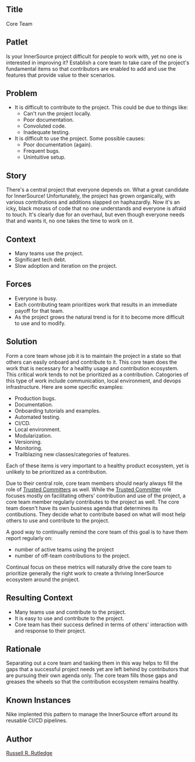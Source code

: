 ## Title

Core Team

## Patlet

Is your InnerSource project difficult for people to work with, yet no one is interested in improving it?
Establish a core team to take care of the project's fundamental items so that contributors are enabled to add and use the features that provide value to their scenarios.

## Problem

* It is difficult to contribute to the project.
This could be due to things like:
  * Can't run the project locally.
  * Poor documentation.
  * Convoluted code.
  * Inadequate testing.
* It is difficult to use the project.
Some possible causes:
  * Poor documentation (again).
  * Frequent bugs.
  * Unintuitive setup.

## Story

There's a central project that everyone depends on.
What a great candidate for InnerSource!
Unfortunately, the project has grown organically, with various contributions and additions slapped on haphazardly.
Now it's an icky, black morass of code that no one understands and everyone is afraid to touch.
It's clearly due for an overhaul, but even though everyone needs that and wants it, no one takes the time to work on it.

## Context

* Many teams use the project.
* Significant tech debt.
* Slow adoption and iteration on the project.

## Forces

* Everyone is busy.
* Each contributing team prioritizes work that results in an immediate payoff for that team.
* As the project grows the natural trend is for it to become more difficult to use and to modify.

## Solution

Form a core team whose job it is to maintain the project in a state so that others can easily onboard and contribute to it.
This core team does the work that is necessary for a healthy usage and contribution ecosystem.
This critical work tends to not be prioritized as a contribution.
Catogories of this type of work include communication, local environment, and devops infrastructure.
Here are some specific examples:
* Production bugs.
* Documentation.
* Onboarding tutorials and examples.
* Automated testing.
* CI/CD.
* Local environment.
* Modularization.
* Versioning.
* Monitoring.
* Trailblazing new classes/categories of features.

Each of these items is very important to a healthy product ecosystem, yet is unlikely to be prioritized as a contribution.

Due to their central role, core team members should nearly always fill the role of [Trusted Committers] as well.
While the [Trusted Committer] role focuses mostly on facilitating others' contribution and use of the project, a core team member regularly contributes to the project as well.
The core team doesn't have its own business agenda that determines its contibutions.
They decide what to contribute based on what will most help others to use and contribute to the project.

A good way to continually remind the core team of this goal is to have them report regularly on:
* number of active teams using the project
* number of off-team contributions to the project.

Continual focus on these metrics will naturally drive the core team to prioritize generally the right work to create a thriving InnerSource ecosystem around the project.

## Resulting Context

* Many teams use and contribute to the project.
* It is easy to use and contribute to the project.
* Core team has their success defined in terms of others' interaction with and response to their project.

## Rationale

Separating out a core team and tasking them in this way helps to fill the gaps that a successful project needs yet are left behind by contributors that are pursuing their own agenda only.
The core team fills those gaps and greases the wheels so that the contribution ecosystem remains healthy.

## Known Instances

Nike implented this pattern to manage the InnerSource effort around its reusable CI/CD pipelines.

## Author

[Russell R. Rutledge](https://github.com/rrrutledge)

[Trusted Committers]: https://innersourcecommons.org/learn/learning-path/trusted-committer/
[Trusted Committer]: https://innersourcecommons.org/learn/learning-path/trusted-committer/
